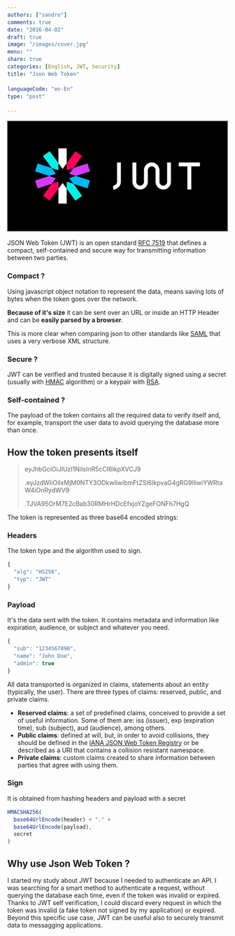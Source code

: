 ```yaml
---
authors: ["sandro"]
comments: true
date: "2016-04-02"
draft: true
image: "/images/cover.jpg"
menu: ""
share: true
categories: [English, JWT, Security]
title: "Json Web Token"

languageCode: "en-En"
type: "post"

---
```

![JWT](/images/json-web-tokens/logo.svg)

JSON Web Token (JWT) is an open standard [RFC 7519](https://tools.ietf.org/html/rfc7519) that defines a compact, self-contained and secure way for transmitting information between two parties. 


### Compact ?

Using javascript object notation to represent the data, means saving lots of bytes when the token goes over the network.
 
**Because of it's size** it can be sent over an URL or inside an HTTP Header and can be **easily parsed by a browser**.

This is more clear when comparing json to other standards like [SAML](https://en.wikipedia.org/wiki/Security_Assertion_Markup_Language) that uses a very verbose XML structure.

### Secure ?

JWT can be verified and trusted because it is digitally signed using a secret (usually with [HMAC](https://en.wikipedia.org/wiki/Hash-based_message_authentication_code) algorithm) or a keypair with [RSA](https://en.wikipedia.org/wiki/RSA).

### Self-contained ?

The payload of the token contains all the required data to verify itself and, for example, transport the user data to avoid querying the database more than once.

## How the token presents itself

>eyJhbGciOiJIUzI1NiIsInR5cCI6IkpXVCJ9
>
>.eyJzdWIiOiIxMjM0NTY3ODkwIiwibmFtZSI6IkpvaG4gRG9lIiwiYWRtaW4iOnRydWV9
>
>.TJVA95OrM7E2cBab30RMHrHDcEfxjoYZgeFONFh7HgQ

The token is represented as three base64 encoded strings:

### Headers
The token type and the algorithm used to sign.

``` javascript
{
  "alg": "HS256",
  "typ": "JWT"
}
```

### Payload
It's the data sent with the token. It contains metadata and information like expiration, audience, or subject and whatever you need.

``` javascript
{
  "sub": "1234567890",
  "name": "John Doe",
  "admin": true
}
```

All data transported is organized in claims, statements about an entity (typically, the user). There are three types of claims: reserved, public, and private claims.

- **Reserved claims**: a set of predefined claims, conceived to provide a set of useful information. Some of them are: iss (issuer), exp (expiration time), sub (subject), aud (audience), among others.
- **Public claims**: defined at will, but, in order to avoid collisions, they should be defined in the [IANA JSON Web Token Registry](http://www.iana.org/assignments/jwt/jwt.xhtml) or be described as a URI that contains a collision resistant namespace.
- **Private claims**: custom claims created to share information between parties that agree with using them.

### Sign
It is obtained from hashing headers and payload with a secret

``` javascript
HMACSHA256(
  base64UrlEncode(header) + "." +
  base64UrlEncode(payload),
  secret
)
```

## Why use Json Web Token ?
I started my study about JWT because I needed to authenticate an API. I was searching for a smart method to authenticate a request, without querying the database each time, even if the token was invalid or expired.
Thanks to JWT self verification, I could discard every request in which the token was invalid (a fake token not signed by my application) or expired.
Beyond this specific use case, JWT can be useful also to securely transmit data to messagging applications.